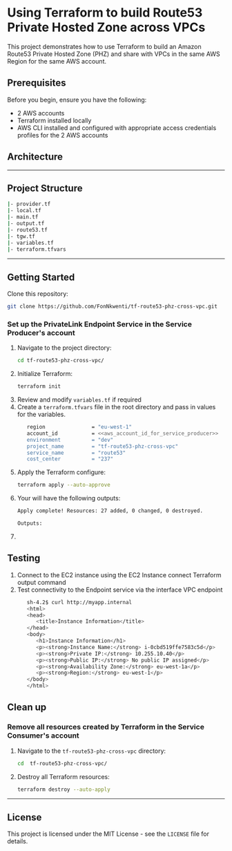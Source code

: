 # Using Terraform to build Route53 Private Hosted Zone across VPCs
This project demonstrates how to use Terraform to build an Amazon Route53 Private Hosted Zone (PHZ) and share with VPCs in the same AWS Region for the same AWS account.

## Prerequisites
Before you begin, ensure you have the following:

- 2 AWS accounts
- Terraform installed locally
- AWS CLI installed and configured with appropriate access credentials profiles for the 2 AWS accounts

## Architecture
<!-- ![Diagram](cross-account-privatelink-cross-account.webp) -->

---

## Project Structure
```bash
|- provider.tf
|- local.tf
|- main.tf
|- output.tf
|- route53.tf
|- tgw.tf
|- variables.tf
|- terraform.tfvars

```
---
## Getting Started

Clone this repository:

   ```bash
   git clone https://github.com/FonNkwenti/tf-route53-phz-cross-vpc.git
   ```


### Set up the PrivateLink Endpoint Service in the Service Producer's account
1. Navigate to the project directory:
   ```bash
   cd tf-route53-phz-cross-vpc/
   ```
2. Initialize Terraform:
   ```bash
   terraform init
   ```
3. Review and modify `variables.tf` if required
4. Create a `terraform.tfvars` file in the root directory and pass in values for the variables.
   ```bash
      region               = "eu-west-1"
      account_id           = <<aws_account_id_for_service_producer>>
      environment          = "dev"
      project_name         = "tf-route53-phz-cross-vpc"
      service_name         = "route53"
      cost_center          = "237"
   ```
5. Apply the Terraform configure:
   ```bash
   terraform apply --auto-approve
   ```
6. Your will have the following outputs: 
   ```bash
   Apply complete! Resources: 27 added, 0 changed, 0 destroyed.

   Outputs:


   ```
7.   


## Testing
1. Connect to the EC2 instance using the EC2 Instance connect Terraform output command
2. Test connectivity to the Endpoint service via the interface VPC endpoint
   ```bash
      sh-4.2$ curl http://myapp.internal
      <html>
      <head>
         <title>Instance Information</title>
      </head>
      <body>
         <h1>Instance Information</h1>
         <p><strong>Instance Name:</strong> i-0cbd519ffe7583c5d</p>
         <p><strong>Private IP:</strong> 10.255.10.40</p>
         <p><strong>Public IP:</strong> No public IP assigned</p>
         <p><strong>Availability Zone:</strong> eu-west-1a</p>
         <p><strong>Region:</strong> eu-west-1</p>
      </body>
      </html>
   ```

## Clean up

### Remove all resources created by Terraform in the Service Consumer's account
1. Navigate to the  `tf-route53-phz-cross-vpc` directory:
   ```bash
   cd  tf-route53-phz-cross-vpc/
   ```
2. Destroy all Terraform resources:
   ```bash
   terraform destroy --auto-apply
   ```
---



<!-- ## Step-by-step Turial -->


## License

This project is licensed under the MIT License - see the `LICENSE` file for details.
